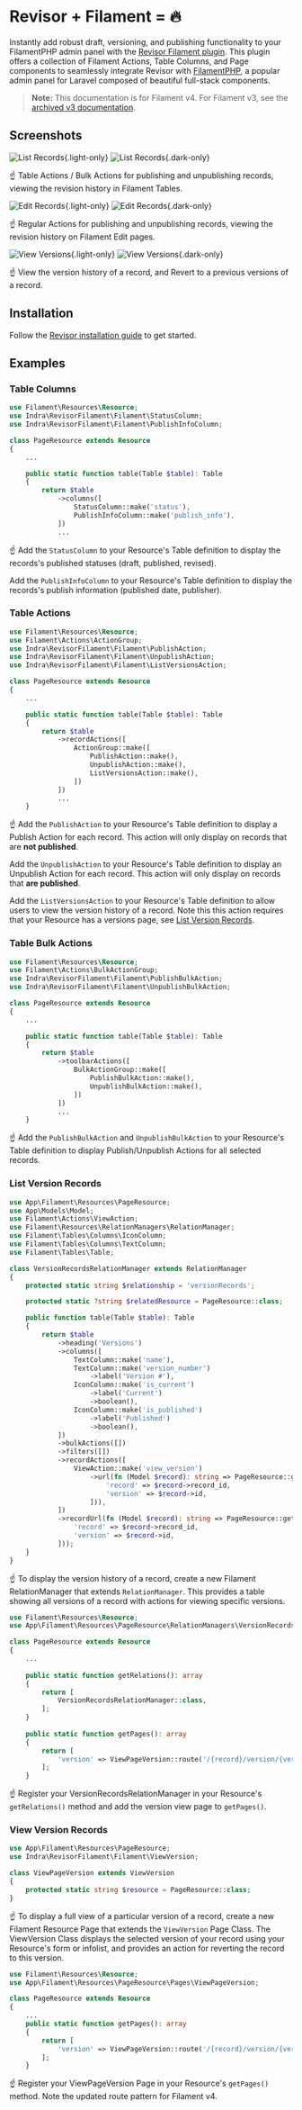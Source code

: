 # Revisor + Filament = 🔥

Instantly add robust draft, versioning, and publishing functionality to your FilamentPHP admin panel with the [Revisor Filament plugin](https://github.com/indracollective/laravel-revisor-filament). This plugin offers a collection of Filament Actions, Table Columns, and Page components to seamlessly integrate Revisor with [FilamentPHP](https://filamentphp.com), a popular admin panel for Laravel composed of beautiful full-stack components.

> **Note:** This documentation is for Filament v4. For Filament v3, see the [archived v3 documentation](filament-php-v3.md).

## Screenshots

![List Records](/assets/screenshots/list_records.png){.light-only}
![List Records](/assets/screenshots/list_records_dark.png){.dark-only}

☝️ Table Actions / Bulk Actions for publishing and unpublishing records, viewing the revision history in Filament Tables.

![Edit Records](/assets/screenshots/edit_record.png){.light-only}
![Edit Records](/assets/screenshots/edit_record_dark.png){.dark-only}

☝️ Regular Actions for publishing and unpublishing records, viewing the revision history on Filament Edit pages.

![View Versions](/assets/screenshots/view_version_record.png){.light-only}
![View Versions](/assets/screenshots/view_version_record_dark.png){.dark-only}

☝️ View the version history of a record, and Revert to a previous versions of a record.

## Installation

Follow the [Revisor installation guide](/installation) to get started.

## Examples

### Table Columns

```php
use Filament\Resources\Resource;
use Indra\RevisorFilament\Filament\StatusColumn;
use Indra\RevisorFilament\Filament\PublishInfoColumn;

class PageResource extends Resource
{
    ...

    public static function table(Table $table): Table
    {
        return $table
            ->columns([
                StatusColumn::make('status'),
                PublishInfoColumn::make('publish_info'),
            ])
            ...
```

☝️ Add the
`StatusColumn` to your Resource's Table definition to display the records's published statuses (draft, published, revised).

Add the
`PublishInfoColumn` to your Resource's Table definition to display the records's publish information (published date, publisher).

### Table Actions

```php
use Filament\Resources\Resource;
use Filament\Actions\ActionGroup;
use Indra\RevisorFilament\Filament\PublishAction;
use Indra\RevisorFilament\Filament\UnpublishAction;
use Indra\RevisorFilament\Filament\ListVersionsAction;

class PageResource extends Resource
{
    ...

    public static function table(Table $table): Table
    {
        return $table
            ->recordActions([
                ActionGroup::make([
                    PublishAction::make(),
                    UnpublishAction::make(),
                    ListVersionsAction::make(),
                ])
            ])
            ...
    }
```

☝️ Add the
`PublishAction` to your Resource's Table definition to display a Publish Action for each record. This action will only display on records that are
**not published**.

Add the
`UnpublishAction` to your Resource's Table definition to display an Unpublish Action for each record. This action will only display on records that
**are published**.

Add the
`ListVersionsAction` to your Resource's Table definition to allow users to view the version history of a record. Note this this action requires that your Resource has a versions page, see [List Version Records](#list-version-records).

### Table Bulk Actions

```php
use Filament\Resources\Resource;
use Filament\Actions\BulkActionGroup;
use Indra\RevisorFilament\Filament\PublishBulkAction;
use Indra\RevisorFilament\Filament\UnpublishBulkAction;

class PageResource extends Resource
{
    ...

    public static function table(Table $table): Table
    {
        return $table
            ->toolbarActions([
                BulkActionGroup::make([
                    PublishBulkAction::make(),
                    UnpublishBulkAction::make(),
                ])
            ])
            ...
    }
```

☝️ Add the
`PublishBulkAction` and `UnpublishBulkAction` to your Resource's Table definition to display Publish/Unpublish Actions for all selected records.

### List Version Records

```php
use App\Filament\Resources\PageResource;
use App\Models\Model;
use Filament\Actions\ViewAction;
use Filament\Resources\RelationManagers\RelationManager;
use Filament\Tables\Columns\IconColumn;
use Filament\Tables\Columns\TextColumn;
use Filament\Tables\Table;

class VersionRecordsRelationManager extends RelationManager
{
    protected static string $relationship = 'versionRecords';

    protected static ?string $relatedResource = PageResource::class;

    public function table(Table $table): Table
    {
        return $table
            ->heading('Versions')
            ->columns([
                TextColumn::make('name'),
                TextColumn::make('version_number')
                    ->label('Version #'),
                IconColumn::make('is_current')
                    ->label('Current')
                    ->boolean(),
                IconColumn::make('is_published')
                    ->label('Published')
                    ->boolean(),
            ])
            ->bulkActions([])
            ->filters([])
            ->recordActions([
                ViewAction::make('view_version')
                    ->url(fn (Model $record): string => PageResource::getUrl('version', [
                        'record' => $record->record_id,
                        'version' => $record->id,
                    ])),
            ])
            ->recordUrl(fn (Model $record): string => PageResource::getUrl('version', [
                'record' => $record->record_id,
                'version' => $record->id,
            ]));
    }
}
```

☝️ To display the version history of a record, create a new Filament RelationManager that extends `RelationManager`. This provides a table showing all versions of a record with actions for viewing specific versions.

```php
use Filament\Resources\Resource;
use App\Filament\Resources\PageResource\RelationManagers\VersionRecordsRelationManager;

class PageResource extends Resource
{
    ...
    
    public static function getRelations(): array
    {
        return [
            VersionRecordsRelationManager::class,
        ];
    }
    
    public static function getPages(): array
    {
        return [
            'version' => ViewPageVersion::route('/{record}/version/{version}'),
        ];
    }
```

☝️ Register your VersionRecordsRelationManager in your Resource's `getRelations()` method and add the version view page to `getPages()`.

### View Version Records

```php
use App\Filament\Resources\PageResource;
use Indra\RevisorFilament\Filament\ViewVersion;

class ViewPageVersion extends ViewVersion
{
    protected static string $resource = PageResource::class;
}
```

☝️ To display a full view of a particular version of a record, create a new Filament Resource Page that extends the
`ViewVersion` Page Class. The ViewVersion Class displays the selected version of your record using your Resource's form or infolist, and provides an action for reverting the record to this version.

```php
use Filament\Resources\Resource;
use App\Filament\Resources\PageResource\Pages\ViewPageVersion;

class PageResource extends Resource
{
    ...
    public static function getPages(): array
    {
        return [
            'version' => ViewPageVersion::route('/{record}/version/{version}'),
        ];
    }
```

☝️ Register your ViewPageVersion Page in your Resource's `getPages()` method. Note the updated route pattern for Filament v4.

